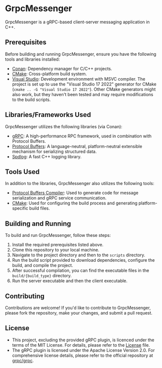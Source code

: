 # GrpcMessenger

GrpcMessenger is a gRPC-based client-server messaging application in C++.

## Prerequisites

Before building and running GrpcMessenger, ensure you have the following tools and libraries installed:

- [Conan](https://conan.io/): Dependency manager for C/C++ projects.
- [CMake](https://cmake.org/): Cross-platform build system.
- [Visual Studio](https://visualstudio.microsoft.com/): Development environment with MSVC compiler. The project is set up to use the "Visual Studio 17 2022" generator for CMake (`cmake .. -G "Visual Studio 17 2022"`). Other CMake generators might also work, but they haven't been tested and may require modifications to the build scripts.

## Libraries/Frameworks Used

GrpcMessenger utilizes the following libraries (via Conan):

- [gRPC](https://grpc.io/): A high-performance RPC framework, used in combination with Protocol Buffers.
- [Protocol Buffers](https://developers.google.com/protocol-buffers): A language-neutral, platform-neutral extensible mechanism for serializing structured data.
- [Spdlog](https://github.com/gabime/spdlog): A fast C++ logging library.

## Tools Used

In addition to the libraries, GrpcMessenger also utilizes the following tools:

- [Protocol Buffers Compiler](https://developers.google.com/protocol-buffers): Used to generate code for message serialization and gRPC service communication.
- [CMake](https://cmake.org/): Used for configuring the build process and generating platform-specific build files.

## Building and Running

To build and run GrpcMessenger, follow these steps:

1. Install the required prerequisites listed above.
2. Clone this repository to your local machine.
3. Navigate to the project directory and then to the `scripts` directory.
4. Run the build script provided to download dependencies, configure the build, and compile the project.
5. After successful compilation, you can find the executable files in the `build/{build_type}` directory.
6. Run the server executable and then the client executable.

## Contributing

Contributions are welcome! If you'd like to contribute to GrpcMessenger, please fork the repository, make your changes, and submit a pull request.

## License

- This project, excluding the provided gRPC plugin, is licenced under the terms of the MIT License. For details, please refer to the [License](LICENSE) file.
- The gRPC plugin is licensed under the Apache License Version 2.0. For comprehensive license details, please refer to the official repository at [grpc/grpc](https://github.com/grpc/grpc).
